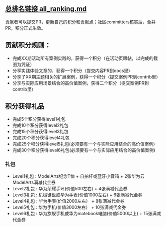 ##  [总排名链接 all_ranking.md](https://github.com/huaweicloud/ModelArts-Lab/blob/master/merit_rank/all_ranking.md)

贡献者可以提交PR，更新自己的积分和贡献点；社区committers核实后，合并PR，积分正式生效。

## 贡献积分规则：
* 完成XX期活动所有案例实践的，获得一个积分（在活动页跟帖，以完成的截图为凭证）
* 分享实践体验文章的，获得一个积分（提交内容PR到docs里）
* 分享了XX期主题相关的扩展案例，获得一个积分（提交案例PR到contrib里）
* 分享与实际应用场景结合的高价值案例，获得二个积分（提交案例PR到contrib里）

## 积分获得礼品
* 完成5个积分获得level1礼包
* 完成10个积分获得level2礼包
* 完成15个积分获得level3礼包
* 完成20个积分获得level4礼包  
* 完成25个积分获得level5礼包(必须要有一个与实际应用结合的高价值案例) 
* 完成30个积分获得level6礼包(必须要有一个与实际应用结合的高价值案例) 
### 礼包
* Level1礼包 : ModelArts纪念T恤 + 自拍杆或蓝牙小音箱 + 2张华为云ModelArts满减代金券            
* Level2礼包 : 华为荣耀手环(价值500左右) + 4张满减代金券
* Level3礼包 : 机械键盘或华为手表(价值1000左右) + 6张满减代金券
* Level4礼包 : 华为手表(价值2000左右） + 8张满减代金券
* Level5礼包 : 华为手机(价值3000左右） + 10张满减代金券
* Level6礼包 : 华为旗舰手机或华为matebook电脑(价值5000以上) + 15张满减代金券

